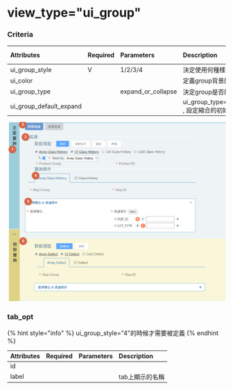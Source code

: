 # view\_type="ui\_group"

### Criteria

| Attributes | Required | Parameters | Description | Support css |
| :--- | :--- | :--- | :--- | :--- |
| ui\_group\_style | V | 1/2/3/4 | 決定使用何種樣式 |  |
| ui\_color |  |  | 定義group背景顏色 | 1/6 |
| ui\_group\_type |  | expand\_or\_collapse | 決定group是否能夠縮合 | 1/5 |
| ui\_group\_default\_expand |  |  | ui\_group\_type="expand\_or\_collapse" , 設定縮合的初始狀態, 預設值true | 1/5 |

![](../../.gitbook/assets/image-9.png)

### tab\_opt

{% hint style="info" %}
ui\_group\_style="4"的時候才需要被定義
{% endhint %}

| Attributes | Required | Parameters | Description |
| :--- | :--- | :--- | :--- |
| id |  |  |  |
| label |  |  | tab上顯示的名稱 |

